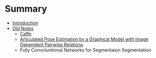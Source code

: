 # Summary

* [Introduction](README.md)
* [Old Notes](old-notes.md)
   * [Caffe](old-notes/caffemd.md)
   * [Articulated Pose Estimation by a Graphical Model with Image Dependent Pairwise Relations](old-notes/idpr.md)
   * Fully Convoluntional Networks for Segmentaion Segmentation

